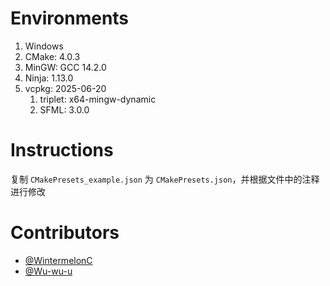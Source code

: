 # Environments

1. Windows
2. CMake: 4.0.3
3. MinGW: GCC 14.2.0
4. Ninja: 1.13.0
5. vcpkg: 2025-06-20
    1. triplet: x64-mingw-dynamic
    2. SFML: 3.0.0

# Instructions

复制 `CMakePresets_example.json` 为 `CMakePresets.json`，并根据文件中的注释进行修改

# Contributors

- [@WintermelonC](https://github.com/WintermelonC)
- [@Wu-wu-u](https://github.com/Wu-wu-u)